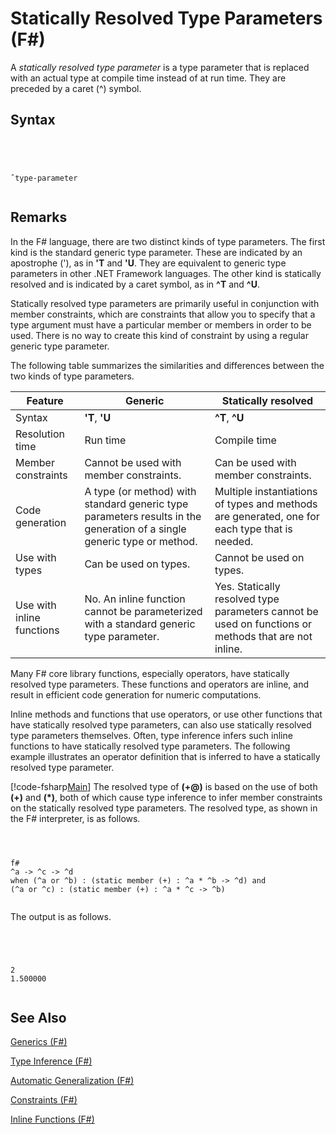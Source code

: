 # Statically Resolved Type Parameters (F#)

A *statically resolved type parameter* is a type parameter that is replaced with an actual type at compile time instead of at run time. They are preceded by a caret (^) symbol.


## Syntax



```




ˆtype-parameter


```





## Remarks
In the F# language, there are two distinct kinds of type parameters. The first kind is the standard generic type parameter. These are indicated by an apostrophe ('), as in **'T** and **'U**. They are equivalent to generic type parameters in other .NET Framework languages. The other kind is statically resolved and is indicated by a caret symbol, as in **^T** and **^U**.

Statically resolved type parameters are primarily useful in conjunction with member constraints, which are constraints that allow you to specify that a type argument must have a particular member or members in order to be used. There is no way to create this kind of constraint by using a regular generic type parameter.

The following table summarizes the similarities and differences between the two kinds of type parameters.



|Feature|Generic|Statically resolved|
|-------|-------|-------------------|
|Syntax|**'T**, **'U**|**^T**, **^U**|
|Resolution time|Run time|Compile time|
|Member constraints|Cannot be used with member constraints.|Can be used with member constraints.|
|Code generation|A type (or method) with standard generic type parameters results in the generation of a single generic type or method.|Multiple instantiations of types and methods are generated, one for each type that is needed.|
|Use with types|Can be used on types.|Cannot be used on types.|
|Use with inline functions|No. An inline function cannot be parameterized with a standard generic type parameter.|Yes. Statically resolved type parameters cannot be used on functions or methods that are not inline.|
Many F# core library functions, especially operators, have statically resolved type parameters. These functions and operators are inline, and result in efficient code generation for numeric computations.

Inline methods and functions that use operators, or use other functions that have statically resolved type parameters, can also use statically resolved type parameters themselves. Often, type inference infers such inline functions to have statically resolved type parameters. The following example illustrates an operator definition that is inferred to have a statically resolved type parameter.

[!code-fsharp[Main](snippets/fslangref3/snippet401.fs)]
    The resolved type of **(+@)** is based on the use of both **(+)** and **(&#42;)**, both of which cause type inference to infer member constraints on the statically resolved type parameters. The resolved type, as shown in the F# interpreter, is as follows.




```



f#
^a -> ^c -> ^d
when (^a or ^b) : (static member (+) : ^a * ^b -> ^d) and
(^a or ^c) : (static member (+) : ^a * ^c -> ^b)


```




The output is as follows.




```




2
1.500000


```





## See Also
[Generics &#40;F&#35;&#41;](Generics-%5BFSharp%5D.md)

[Type Inference &#40;F&#35;&#41;](Type-Inference-%5BFSharp%5D.md)

[Automatic Generalization &#40;F&#35;&#41;](Automatic-Generalization-%5BFSharp%5D.md)

[Constraints &#40;F&#35;&#41;](Constraints-%5BFSharp%5D.md)

[Inline Functions &#40;F&#35;&#41;](Inline-Functions-%5BFSharp%5D.md)

